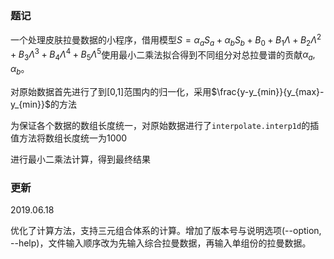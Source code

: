 ### 题记

一个处理皮肤拉曼数据的小程序，借用模型$S=\alpha_a S_a+\alpha_b S_b+B_0+B_1\Lambda+B_2\Lambda^2+B_3\Lambda^3+B_4\Lambda^4+B_5\Lambda^5$使用最小二乘法拟合得到不同组分对总拉曼谱的贡献$\alpha_a,\alpha_b$。

对原始数据首先进行了到[0,1]范围内的归一化，采用$\frac{y-y_{min}}{y_{max}-y_{min}}$的方法

为保证各个数据的数组长度统一，对原始数据进行了`interpolate.interp1d`的插值方法将数组长度统一为1000

进行最小二乘法计算，得到最终结果

### 更新

2019.06.18

优化了计算方法，支持三元组合体系的计算。增加了版本号与说明选项(--option, --help)，文件输入顺序改为先输入综合拉曼数据，再输入单组份的拉曼数据。